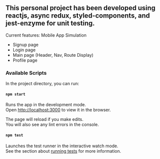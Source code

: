 ## This personal project has been developed using reactjs, async redux, styled-components, and jest-enzyme for unit testing.

Current features:
Mobile App Simulation

- Signup page
- Login page
- Main page (Header, Nav, Route Display)
- Profile page

### Available Scripts

In the project directory, you can run:

#### `npm start`

Runs the app in the development mode.<br>
Open [http://localhost:3000](http://localhost:3000) to view it in the browser.

The page will reload if you make edits.<br>
You will also see any lint errors in the console.

#### `npm test`

Launches the test runner in the interactive watch mode.<br>
See the section about [running tests](https://facebook.github.io/create-react-app/docs/running-tests) for more information.
